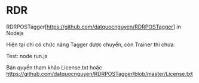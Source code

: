 # RDR
RDRPOSTagger[https://github.com/datquocnguyen/RDRPOSTagger] in Nodejs


Hiện tại chỉ có chức năng Tagger được chuyển, còn Trainer thì chưa.


Test: node run.js


Bản quyền tham khảo License.txt hoặc https://github.com/datquocnguyen/RDRPOSTagger/blob/master/License.txt
